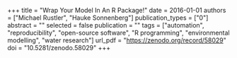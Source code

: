 +++
title = "Wrap Your Model In An R Package!"
date = 2016-01-01
authors = ["Michael Rustler", "Hauke Sonnenberg"]
publication_types = ["0"]
abstract = ""
selected = false
publication = ""
tags = ["automation", "reproducibility", "open-source software", "R programming", "environmental modelling", "water research"]
url_pdf = "https://zenodo.org/record/58029"
doi = "10.5281/zenodo.58029"
+++

